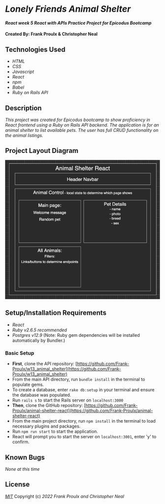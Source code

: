 # _Lonely Friends Animal Shelter_

#### _React week 5 React with APIs Practice Project for Epicodus Bootcamp_

#### Created By: **Frank Proulx & Christopher Neal**

## Technologies Used

- _HTML_
- _CSS_
- _Javascript_
- _React_
- _npm_
- _Babel_
- _Ruby on Rails API_

## Description

_This project was created for Epicodus bootcamp to show proficiency in React frontend using a Ruby on Rails API backend. The application is for an animal shelter to list available pets. The user has full CRUD functionality on the animal listings._

## Project Layout Diagram

![project-diagram](./animal-shelter-component-diagram.png)

## Setup/Installation Requirements

- _React_
- _Ruby v2.6.5 recommended_
- _Postgres v12.9_
(Note: Ruby gem dependencies will be installed automatically by Bundler.)

### Basic Setup
- **First**, clone the API repository: [https://github.com/Frank-Proulx/w13_animal_shelter](https://github.com/Frank-Proulx/w13_animal_shelter)
- From the main API directory, run `bundle install` in the terminal to populate gems.
- To create a database, enter `rake db:setup` in your terminal and ensure the database was populated.
- Run `rails s` to start the Rails server on `localhost:3000`  
- **Then**, clone the GitHub repository: [https://github.com/Frank-Proulx/animal-shelter-react](https://github.com/Frank-Proulx/animal-shelter-react)  
- From the main project directory, run `npm install` in the terminal to load necessary plugins and packages.
- Run `npm run start` to start the application.
- React will prompt you to start the server on `localhost:3001`, enter 'y' to confirm.

## Known Bugs

_None at this time_

## License

_[MIT](https://opensource.org/licenses/MIT)_
Copyright (c) _2022_ _Frank Proulx and Christopher Neal_

